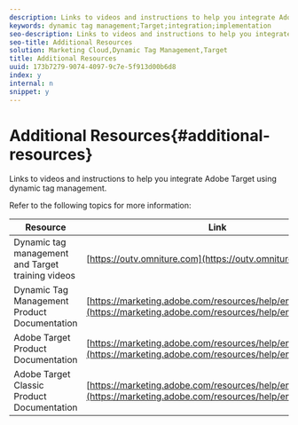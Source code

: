 ```yaml
---
description: Links to videos and instructions to help you integrate Adobe Target using dynamic tag management.
keywords: dynamic tag management;Target;integration;implementation
seo-description: Links to videos and instructions to help you integrate Adobe Target using dynamic tag management.
seo-title: Additional Resources
solution: Marketing Cloud,Dynamic Tag Management,Target
title: Additional Resources
uuid: 173b7279-9074-4097-9c7e-5f913d00b6d8
index: y
internal: n
snippet: y
---
```


# Additional Resources{#additional-resources}

Links to videos and instructions to help you integrate Adobe Target using dynamic tag management.

Refer to the following topics for more information: 

|  Resource  | Link  |
|---|---|
|  Dynamic tag management and Target training videos  | [https://outv.omniture.com](https://outv.omniture.com)  |
|  Dynamic Tag Management Product Documentation  | [https://marketing.adobe.com/resources/help/en_US/dtm/](https://marketing.adobe.com/resources/help/en_US/dtm/)  |
|  Adobe Target Product Documentation  | [https://marketing.adobe.com/resources/help/en_US/target/](https://marketing.adobe.com/resources/help/en_US/target/)  |
|  Adobe Target Classic Product Documentation  | [https://marketing.adobe.com/resources/help/en_US/tnt/help/](https://marketing.adobe.com/resources/help/en_US/tnt/help/)  |

